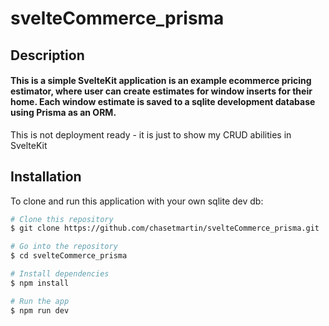 # svelteCommerce_prisma

## Description

#### This is a simple SvelteKit application is an example ecommerce pricing estimator, where user can create estimates for window inserts for their home. Each window estimate is saved to a sqlite development database using Prisma as an ORM.

This is not deployment ready - it is just to show my CRUD abilities in SvelteKit

## Installation

To clone and run this application with your own sqlite dev db:

```bash
# Clone this repository
$ git clone https://github.com/chasetmartin/svelteCommerce_prisma.git

# Go into the repository
$ cd svelteCommerce_prisma

# Install dependencies
$ npm install

# Run the app
$ npm run dev
```